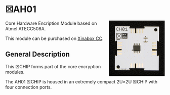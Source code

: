 # ☒AH01
<img src="extras/CH01 V0.5.0.JPG" width="35%" height="auto" align="right">
Core Hardware Encription Module based on Atmel ATECC508A.

This module can be purchased on [Xinabox CC](https://xinabox.cc/products/AH01/).

## General Description

This ☒CHIP forms part of the core encryption modules.

The AH01 ☒CHIP is housed in an extremely compact 2U×2U ☒CHIP with four connection ports.
